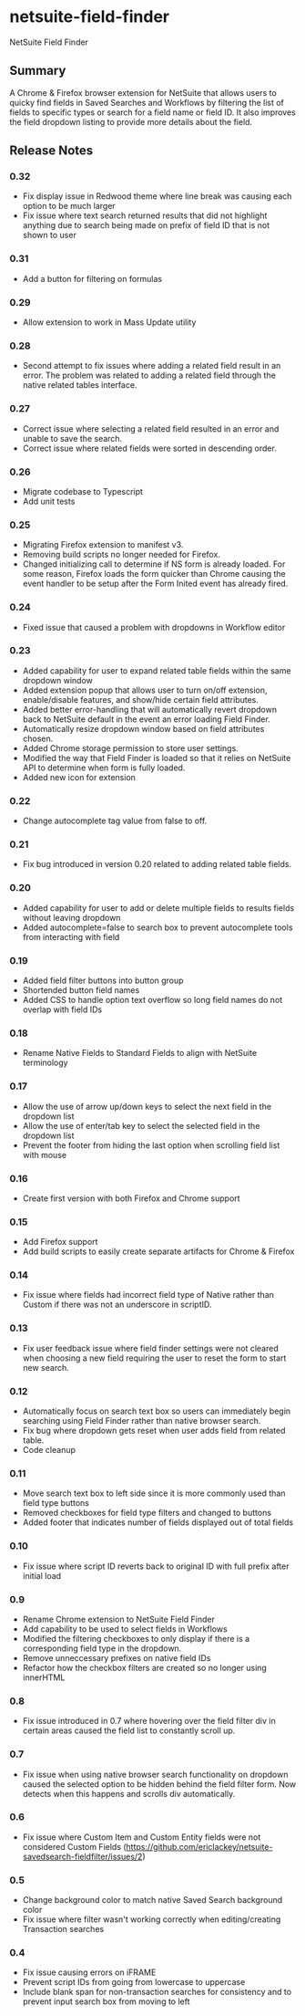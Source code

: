 # netsuite-field-finder
NetSuite Field Finder

## Summary

A Chrome & Firefox browser extension for NetSuite that allows users to quicky find fields in Saved Searches and Workflows by filtering the list of fields to specific types or search for a field name or field ID. It also improves the field dropdown listing to provide more details about the field.

## Release Notes

### 0.32
- Fix display issue in Redwood theme where line break was causing each option to be much larger
- Fix issue where text search returned results that did not highlight anything due to search being made on prefix of field ID that is not shown to user 

### 0.31
- Add a button for filtering on formulas

### 0.29
- Allow extension to work in Mass Update utility

### 0.28
- Second attempt to fix issues where adding a related field result in an error. The problem was related to adding a related field through the native related tables interface. 

### 0.27
- Correct issue where selecting a related field resulted in an error and unable to save the search.
- Correct issue where related fields were sorted in descending order.

### 0.26
- Migrate codebase to Typescript
- Add unit tests

### 0.25
- Migrating Firefox extension to manifest v3.
- Removing build scripts no longer needed for Firefox.
- Changed initializing call to determine if NS form is already loaded. For some reason, Firefox loads the form quicker than Chrome causing the event handler to be setup after the Form Inited event has already fired.

### 0.24
- Fixed issue that caused a problem with dropdowns in Workflow editor

### 0.23
- Added capability for user to expand related table fields within the same dropdown window
- Added extension popup that allows user to turn on/off extension, enable/disable features, and show/hide certain field attributes.
- Added better error-handling that will automatically revert dropdown back to NetSuite default in the event an error loading Field Finder.
- Automatically resize dropdown window based on field attributes chosen.
- Added Chrome storage permission to store user settings.
- Modified the way that Field Finder is loaded so that it relies on NetSuite API to determine when form is fully loaded.
- Added new icon for extension

### 0.22
- Change autocomplete tag value from false to off.

### 0.21
- Fix bug introduced in version 0.20 related to adding related table fields.

### 0.20
- Added capability for user to add or delete multiple fields to results fields without leaving dropdown
- Added autocomplete=false to search box to prevent autocomplete tools from interacting with field

### 0.19
- Added field filter buttons into button group
- Shortended button field names
- Added CSS to handle option text overflow so long field names do not overlap with field IDs

### 0.18
- Rename Native Fields to Standard Fields to align with NetSuite terminology

### 0.17
- Allow the use of arrow up/down keys to select the next field in the dropdown list
- Allow the use of enter/tab key to select the selected field in the dropdown list
- Prevent the footer from hiding the last option when scrolling field list with mouse

### 0.16
- Create first version with both Firefox and Chrome support

### 0.15
- Add Firefox support
- Add build scripts to easily create separate artifacts for Chrome & Firefox

### 0.14
- Fix issue where fields had incorrect field type of Native rather than Custom if there was not an underscore in scriptID.

### 0.13
- Fix user feedback issue where field finder settings were not cleared when choosing a new field requiring the user to reset the form to start new search.

### 0.12
- Automatically focus on search text box so users can immediately begin searching using Field Finder rather than native browser search.
- Fix bug where dropdown gets reset when user adds field from related table.
- Code cleanup

### 0.11
- Move search text box to left side since it is more commonly used than field type buttons
- Removed checkboxes for field type filters and changed to buttons
- Added footer that indicates number of fields displayed out of total fields

### 0.10
- Fix issue where script ID reverts back to original ID with full prefix after initial load

### 0.9
- Rename Chrome extension to NetSuite Field Finder
- Add capability to be used to select fields in Workflows
- Modified the filtering checkboxes to only display if there is a corresponding field type in the dropdown.
- Remove unneccessary prefixes on native field IDs
- Refactor how the checkbox filters are created so no longer using innerHTML

### 0.8
- Fix issue introduced in 0.7 where hovering over the field filter div in certain areas caused the field list to constantly scroll up.

### 0.7
- Fix issue when using native browser search functionality on dropdown caused the selected option to be hidden behind the field filter form. Now detects when this happens and scrolls div automatically.

### 0.6
- Fix issue where Custom Item and Custom Entity fields were not considered Custom Fields (https://github.com/ericlackey/netsuite-savedsearch-fieldfilter/issues/2)

### 0.5
- Change background color to match native Saved Search background color
- Fix issue where filter wasn't working correctly when editing/creating Transaction searches

### 0.4
- Fix issue causing errors on iFRAME
- Prevent script IDs from going from lowercase to uppercase
- Include blank span for non-transaction searches for consistency and to prevent input search box from moving to left
